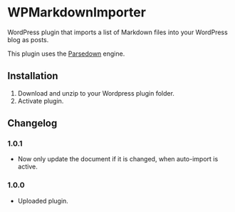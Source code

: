 # WPMarkdownImporter

WordPress plugin that imports a list of Markdown files into your WordPress blog as posts.

This plugin uses the [Parsedown](https://github.com/erusev/parsedown) engine.

## Installation

1. Download and unzip to your Wordpress plugin folder.
2. Activate plugin.

## Changelog

### 1.0.1
* Now only update the document if it is changed, when auto-import is active.

### 1.0.0
* Uploaded plugin.

[//]: title (WPMarkDownImporter)
[//]: category (work)
[//]: start_date (20151112)
[//]: end_date (#)
[//]: excerpt (WordPress plugin that imports a list of Markdown files into your WordPress blog as posts.)
[//]: tag (WordPress)
[//]: tag (PHP)
[//]: tag (Markdown)
[//]: tag (GitHub)
[//]: tag (Work)
[//]: url_github (https://github.com/larjen/WPMarkdownImporter)
[//]: url_demo (#) 
[//]: url_wordpress (https://wordpress.org/plugins/WPMarkdownImporter/)
[//]: url_download (https://github.com/larjen/WPMarkdownImporter/archive/master.zip)
[//]: thumbnail (http://www.exenova.dk/download/a.jpg)
[//]: heroimage (http://www.exenova.dk/download/b.jpg)
[//]: image (http://www.exenova.dk/download/c.jpg)
[//]: image (http://www.exenova.dk/download/d.jpg)
